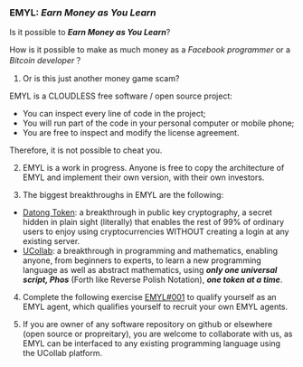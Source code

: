 ### EMYL: _Earn Money as You Learn_

Is it possible to ___Earn Money as You Learn___?

How is it possible to make as much money as a _Facebook programmer_ or a _Bitcoin developer_？

1. Or is this just another money game scam?

EMYL is a CLOUDLESS free software / open source project:

- You can inspect every line of code in the project;
- You will run part of the code in your personal computer or mobile phone;
- You are free to inspect and modify the license agreement.

Therefore, it is not possible to cheat you.

2. EMYL is a work in progress. Anyone is free to copy the 
architecture of EMYL and implement their own version,
with their own investors.
 
3. The biggest breakthroughs in EMYL are the following:
- [Datong Token](https://github.com/udexon/DatongToken): a breakthrough in public key cryptography, a secret hidden in plain sight (literally) that enables the rest of 99% of ordinary users to enjoy using cryptocurrencies WITHOUT creating a login at any existing server.
- [UCollab](https://github.com/udexon/UCollab): a breakthrough in programming and mathematics, enabling anyone, from beginners to experts, to learn a new programming language as well as abstract mathematics, using ___only one universal script, Phos___ (Forth like Reverse Polish Notation), ___one token at a time___. 

4. Complete the following exercise [EMYL#001](https://github.com/udexon/EMYL/blob/master/Phos_Examples.md) to qualify
yourself as an EMYL agent, which qualifies yourself to
recruit your own EMYL agents.

5. If you are owner of any software repository on github or elsewhere (open source or propreitary), you are welcome to collaborate with us, as EMYL can be interfaced to any existing programming language using the UCollab platform.
